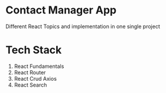 # Contact Manager App
Different React Topics and implementation in one single project

# Tech Stack

1. React Fundamentals
2. React Router
3. React Crud Axios
4. React Search